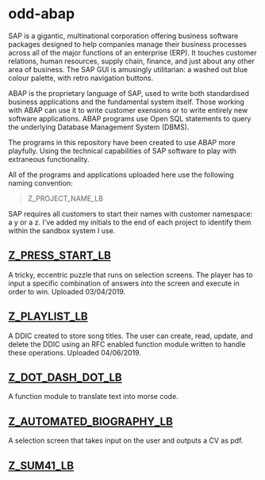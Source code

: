 # odd-abap

SAP is a gigantic, multinational corporation offering business software packages designed to help companies manage their business processes across all of the major functions of an enterprise (ERP). It touches customer relations, human resources, supply chain, finance, and just about any other area of business. The SAP GUI is amusingly utilitarian: a washed out blue colour palette, with retro navigation buttons.

ABAP is the proprietary language of SAP, used to write both standardised business applications and the fundamental system itself. Those working with ABAP can use it to write customer exensions or to write entirely new software applications. ABAP programs use Open SQL statements to query the underlying Database Management System (DBMS).

The programs in this repository have been created to use ABAP more playfully. Using the technical capabilities of SAP software to play with extraneous functionality.

All of the programs and applications uploaded here use the following naming convention:

> Z_PROJECT_NAME_LB

SAP requires all customers to start their names with customer namespace: a y or a z. I've added my initials to the end of each project to identify them within the sandbox system I use.

## [Z_PRESS_START_LB][1]

A tricky, eccentric puzzle that runs on selection screens. The player has to input a specific combination of answers into the screen and execute in order to win. Uploaded 03/04/2019.

## [Z_PLAYLIST_LB][2]

A DDIC created to store song titles. The user can create, read, update, and delete the DDIC using an RFC enabled function module written to handle these operations. Uploaded 04/06/2019.

## [Z_DOT_DASH_DOT_LB][4]

A function module to translate text into morse code.

## [Z_AUTOMATED_BIOGRAPHY_LB][5]

A selection screen that takes input on the user and outputs a CV as pdf.

## [Z_SUM41_LB][3]

[1]: https://github.com/kubrickzirconia/odd-abap/tree/master/Z_PRESS_START_LB

[2]: https://github.com/kubrickzirconia/odd-abap/tree/master/Z_PLAYLIST_LB

[3]: https://github.com/kubrickzirconia/odd-abap/tree/master/Z_SUM41_LB

[4]: https://github.com/kubrickzirconia/odd-abap/tree/master/Z_DOT_DASH_DOT_LB

[5]: https://github.com/kubrickzirconia/odd-abap/tree/master/Z_AUTOMATED_BIOGRAPHY_LB
